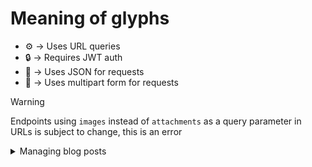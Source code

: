 # Meaning of glyphs
* ⚙️ -> Uses URL queries
* 🔒 -> Requires JWT auth
* 💠 -> Uses JSON for requests
* 📝 -> Uses multipart form for requests

> [!WARNING]
> Endpoints using `images` instead of `attachments` as a query parameter in URLs is subject to change, this is an error

<details>
<summary>Managing blog posts</summary>

## ⚙️ `GET /blog/post/:id`
> Returns the blog post under the specified ID<br>
### Example response
```json
// If something goes wrong:
{
  "message": "An easier to understand error message",
  "error": "The actual error message"
}

// If the request is successful
// /blog/post/1
// (Get the post under ID=1 without attachments)
{
  "ID": 1,
  "Created_At": 123456789,
  "Edited_At": 123456789,
  "Title": "Some title",
  "Content": "<p>Some content as HTML code</p>",
  "Attachments": null
}

// Example response with images=true
// If there are no attachments the array will just be an empty one
// /blog/post/1?images=true
// (Get the post under ID=1 with attachments)
{
  ...
  "Attachments": [
      {
          "ID": 1,
          "Filename": "test-image.png",
          "Path": "path/to/test-image.png",
          "BlogPostID": 1
      }
      ...
  ]
}
```

## ⚙️ `GET /blog/posts`
> Returns multiple blog posts<br>
### Example responses
```json
// If something goes wrong
{
  "message": "An easier to understand error message",
  "error": "The actual error message"
}

// If the request is successful
// /blog/posts?offset=0&limit=3&sort=oldest
// (Get the first 3 posts counting from the first one and sort by oldest to newest)
[
  {
    "ID": 1,
    "Created_At": 1726070770,
    "Edited_At": 1726070770,
    "Title": "Some test title",
    "Content": "<p>Some content as HTML code</p>",
    "Attachments": null
  },
  {
    "ID": 2,
    "Created_At": 1726070834,
    "Edited_At": 1726070834,
    "Title": "Some other test title",
    "Content": "<p>Some content as HTML code</p>",
    "Attachments": null
  },
  ...
]

// If images is set to true the request will look the same as for GET /blog/post/:id just that it's in an array of objects
```

## 🔒 `DELETE /blog/post/:id`
> Deletes a post under some ID<br>
### Example responses
```json
// If something goes wrong during the request
{
  "message": "An easier to understand error message",
  "error": "The actual error message"
}

// If the request is successful
// /blog/post/1
// (Deletes the post under ID=1)
{
  "message": "Post and its attachments deleted successfully",
}
```
> [!TIP]
> The success message will not change. It will always be the one shown here

## 


## 🔒 📝 `PATCH /blog/post/:id`
> Updates a post under some ID with new data<br>
### Example responses
> [!TIP]
> Updating blog posts works the same way as creating them, you just have to pass in the blog post struct with stuff changed
```json
// If something goes wrong during the request
{
  "message": "An easier to understand error message",
  "error": "The actual error message"      
}

// If everything goes well the response will look the same as it does when GETing posts but you don't have to set images=true to get the attachments (if you send any)
// /blog/post/1
```

## 🔒 📝 `POST /blog/post`
> Creates a new blog post<br>
### Example responses
```json
// If something goes wrong during the request
{
  "message": "An easier to understand error message",
  "error": "The actual error message"      
}

// If the request is successful
// /blog/post
{
        "message": "Post added successfully"
}
```
> [!TIP]
> The successful message will also always stay the same here.
</details>